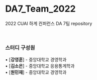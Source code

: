 # DA7_Team_2022

2022 CUAI 하계 컨퍼런스 DA 7팀 repository

<br/>


### 스터디 구성원
 
• [**강영훈**] - 중앙대학교 경영학과  
• [**김소은**] - 중앙대학교 응용통계학과   
• [**원민재**] - 중앙대학교 경영학과   
<br/>
